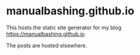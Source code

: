 # manualbashing.github.io

This hosts the static site generator for my blog https://manualbashing.github.io

The posts are hosted elsewhere.
